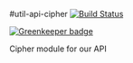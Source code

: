 #util-api-cipher [![Build Status](https://travis-ci.org/telemark/util-api-cipher.svg?branch=master)](https://travis-ci.org/telemark/util-api-cipher)

[![Greenkeeper badge](https://badges.greenkeeper.io/telemark/util-api-cipher.svg)](https://greenkeeper.io/)

Cipher module for our API
